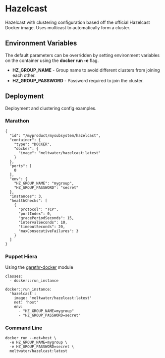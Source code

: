 # Hazelcast
Hazelcast with clustering configuration based off the official Hazelcast Docker image. Uses 
multicast to automatically form a cluster. 

## Environment Variables
The default parameters can be overridden by setting environment variables on the container using the **docker run -e** flag.

 * **HZ_GROUP_NAME** - Group name to avoid different clusters from joining each other.
 * **HZ_GROUP_PASSWORD** - Password required to join the cluster.

## Deployment
Deployment and clustering config examples.

### Marathon

```
{
  "id": "/myproduct/mysubsystem/hazelcast",
  "container": {
    "type": "DOCKER",
    "docker": {
      "image": "meltwater/hazelcast:latest"
    }
  },
  "ports": [
    0
  ],
  "env": {
    "HZ_GROUP_NAME": "mygroup",
    "HZ_GROUP_PASSWORD": "secret"
  },
  "instances": 3,
  "healthChecks": [
    {
      "protocol": "TCP",
      "portIndex": 0,
      "gracePeriodSeconds": 15,
      "intervalSeconds": 10,
      "timeoutSeconds": 20,
      "maxConsecutiveFailures": 3
    }
  ]
}
```

### Puppet Hiera

Using the [garethr-docker](https://github.com/garethr/garethr-docker) module

```
classes:
  - docker::run_instance

docker::run_instance:
  'hazelcast':
    image: 'meltwater/hazelcast:latest'
    net: 'host'
    env:
      - "HZ_GROUP_NAME=mygroup"
      - "HZ_GROUP_PASSWORD=secret"
```

### Command Line
```
docker run --net=host \
  -e HZ_GROUP_NAME=mygroup \
  -e HZ_GROUP_PASSWORD=secret \
  meltwater/hazelcast:latest
```
